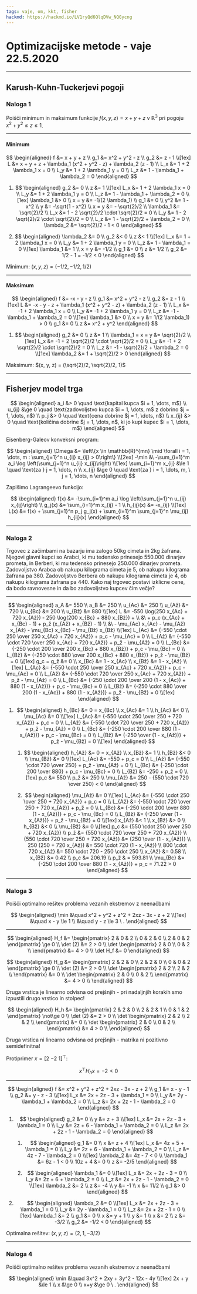 ```yaml
---
tags: vaje, om, kkt, fisher
hackmd: https://hackmd.io/LV1ryQd6QlqDVw_NQGycng
---
```

# Optimizacijske metode - vaje 22.5.2020

---

## Karush-Kuhn-Tuckerjevi pogoji

### Naloga 1

Poišči minimum in maksimum funkcije $f(x, y, z) = x+y+z$ v $\mathbb{R}^3$ pri pogoju $x^2+y^2 \le z \le 1$.

----

#### Minimum

$$
\begin{aligned}
f &= x + y + z \\
g_1 &= x^2 + y^2 - z \\
g_2 &= z - 1 \\[1ex]
L &= x + y + z + \lambda_1 (x^2 + y^2 - z) + \lambda_2 (z - 1) \\
L_x &= 1 + 2 \lambda_1 x = 0 \\
L_y &= 1 + 2 \lambda_1 y = 0 \\
L_z &= 1 - \lambda_1 + \lambda_2 = 0
\end{aligned}
$$

1. $$
   \begin{aligned}
   g_2 &= 0 \\
   z &= 1 \\[1ex]
   L_x &= 1 + 2 \lambda_1 x = 0 \\
   L_y &= 1 + 2 \lambda_1 y = 0 \\
   L_z &= 1 - \lambda_1 + \lambda_2 = 0 \\[1ex]
   \lambda_1 &> 0 \\
   x = y &= -1/(2 \lambda_1) \\
   g_1 &= 0 \\
   y^2 &= 1 - x^2 \\
   y &= -\sqrt{1 - x^2} \\
   x = y &= - \sqrt{2}/2 \\
   \lambda_1 &= \sqrt{2}/2 \\
   L_x &= 1 - 2 \sqrt{2}/2 \cdot \sqrt{2}/2 = 0 \\
   L_y &= 1 - 2 \sqrt{2}/2 \cdot \sqrt{2}/2 = 0 \\
   L_z &= 1 - \sqrt{2}/2 + \lambda_2 = 0 \\
   \lambda_2 &= \sqrt{2}/2 - 1 < 0
   \end{aligned}
   $$

2. $$
   \begin{aligned}
   \lambda_2 &= 0 \\
   g_2 &< 0 \\
   z &< 1 \\[1ex]
   L_x &= 1 + 2 \lambda_1 x = 0 \\
   L_y &= 1 + 2 \lambda_1 y = 0 \\
   L_z &= 1 - \lambda_1 = 0 \\[1ex]
   \lambda_1 &= 1 \\
   x = y &= -1/2 \\
   g_1 &= 0 \\
   z &= 1/2 \\
   g_2 &= 1/2 - 1 = -1/2 < 0
   \end{aligned}
   $$

Minimum: $(x, y, z) = (-1/2, -1/2, 1/2)$

----

#### Maksimum

$$
\begin{aligned}
f &= -x - y - z \\
g_1 &= x^2 + y^2 - z \\
g_2 &= z - 1 \\[1ex]
L &= -x - y - z + \lambda_1 (x^2 + y^2 - z) + \lambda_2 (z - 1) \\
L_x &= -1 + 2 \lambda_1 x = 0 \\
L_y &= -1 + 2 \lambda_1 y = 0 \\
L_z &= -1 - \lambda_1 + \lambda_2 = 0 \\[1ex]
\lambda_1 &> 0 \\
x = y &= 1/(2 \lambda_1) > 0 \\
g_1 &= 0 \\
z &= x^2 + y^2
\end{aligned}
$$

1. $$
   \begin{aligned}
   g_2 &= 0 \\
   z &= 1 \\
   \lambda_1 = x = y &= \sqrt{2}/2 \\[1ex]
   L_x &= -1 + 2 \sqrt{2}/2 \cdot \sqrt{2}/2 = 0 \\
   L_y &= -1 + 2 \sqrt{2}/2 \cdot \sqrt{2}/2 = 0 \\
   L_z &= -1 - \sqrt{2}/2 + \lambda_2 = 0 \\[1ex]
   \lambda_2 &= 1 + \sqrt{2}/2 > 0
   \end{aligned}
   $$

Maksimum: $(x, y, z) = (\sqrt{2}/2, \sqrt{2}/2, 1)$

---

## Fisherjev model trga

$$
\begin{aligned}
a_i &> 0 \quad \text{kapital kupca $i = 1, \dots, m$}  \\
u_{ij} &\ge 0 \quad \text{zadovoljstvo kupca $i = 1, \dots, m$ z dobrino $j = 1, \dots, n$} \\
p_j &> 0 \quad \text{cena dobrine $j = 1, \dots, n$} \\
x_{ij} &> 0 \quad \text{količina dobrine $j = 1, \dots, n$, ki jo kupi kupec $i = 1, \dots, m$}
\end{aligned}
$$

Eisenberg-Galeov konveksni program:

$$
\begin{aligned}
\Omega &= \left\{x \in \mathbb{R}^{mn} \mid \forall i = 1, \dots, m : \sum_{j=1}^n u_{ij} x_{ij} > 0\right\} \\[2ex]
-\min &\ -\sum_{i=1}^m a_i \log \left(\sum_{j=1}^n u_{ij} x_{ij}\right) \\[1ex]
\sum_{i=1}^m x_{ij} &\le 1 \quad \text{za } j = 1, \dots, n \\
x_{ij} &\ge 0 \quad \text{za } i = 1, \dots, m, \ j = 1, \dots, n
\end{aligned}
$$

Zapišimo Lagrangeevo funkcijo:

$$
\begin{aligned}
f(x) &= -\sum_{i=1}^m a_i \log \left(\sum_{j=1}^n u_{ij} x_{ij}\right) \\
g_j(x) &= \sum_{i=1}^m x_{ij} - 1 \\
h_{ij}(x) &= -x_{ij} \\[1ex]
L(x) &= f(x) + \sum_{j=1}^n p_j g_j(x) + \sum_{i=1}^m \sum_{j=1}^n \mu_{ij} h_{ij}(x)
\end{aligned}
$$

---

### Naloga 2

Trgovec z začimbami na bazarju ima zalogo
$50$kg cimeta in $2$kg žafrana. Njegovi glavni kupci so Arabci, ki mu tedensko prinesejo $550.000$ dinarjev prometa, in Berberi, ki mu tedensko prinesejo $250.000$ dinarjev prometa. Zadovoljstvo Arabca ob nakupu kilograma cimeta je $5$, ob nakupu kilograma žafrana pa $360$. Zadovoljstvo Berbera ob nakupu kilograma cimeta je $4$, ob nakupu kilograma žafrana pa $440$. Kako naj trgovec postavi izklicne cene, da bodo ravnovesne in da bo zadovoljstvo kupcev čim večje?

----

$$
\begin{aligned}
a_A &= 550 \\
a_B &= 250 \\
u_{Ac} &= 250 \\
u_{Až} &= 720 \\
u_{Bc} &= 200 \\
u_{Bž} &= 880 \\[1ex]
L &= -550 \log(250 x_{Ac} + 720 x_{Až}) - 250 \log(200 x_{Bc} + 880 x_{Bž}) + \\
&\ + p_c (x_{Ac} + x_{Bc} - 1) + p_ž (x_{Až} + x_{Bž} - 1) \\
&\ - \mu_{Ac} x_{Ac} - \mu_{Až} x_{Až} - \mu_{Bc} x_{Bc} - \mu_{Bž} x_{Bž} \\[1ex]
L_{Ac} &= {-550 \cdot 250 \over 250 x_{Ac} + 720 x_{Až}} + p_c - \mu_{Ac} = 0 \\
L_{Až} &= {-550 \cdot 720 \over 250 x_{Ac} + 720 x_{Až}} + p_ž - \mu_{Až} = 0 \\
L_{Bc} &= {-250 \cdot 200 \over 200 x_{Bc} + 880 x_{Bž}} + p_c - \mu_{Bc} = 0 \\
L_{Bž} &= {-250 \cdot 880 \over 200 x_{Bc} + 880 x_{Bž}} + p_ž - \mu_{Bž} = 0 \\[1ex]
g_c = g_ž &= 0 \\
x_{Bc} &= 1 - x_{Ac} \\
x_{Bž} &= 1 - x_{Až} \\[1ex]
L_{Ac} &= {-550 \cdot 250 \over 250 x_{Ac} + 720 x_{Až}} + p_c - \mu_{Ac} = 0 \\
L_{Až} &= {-550 \cdot 720 \over 250 x_{Ac} + 720 x_{Až}} + p_ž - \mu_{Až} = 0 \\
L_{Bc} &= {-250 \cdot 200 \over 200 (1 - x_{Ac}) + 880 (1 - x_{Až})} + p_c - \mu_{Bc} = 0 \\
L_{Bž} &= {-250 \cdot 880 \over 200 (1 - x_{Ac}) + 880 (1 - x_{Až})} + p_ž - \mu_{Bž} = 0 \\[1ex]
\end{aligned}
$$

1. $$
   \begin{aligned}
   h_{Bc} &= 0 = x_{Bc} \\
   x_{Ac} &= 1 \\
   h_{Ac} &< 0 \\
   \mu_{Ac} &= 0 \\[1ex]
   L_{Ac} &= {-550 \cdot 250 \over 250 + 720 x_{Až}} + p_c = 0 \\
   L_{Až} &= {-550 \cdot 720 \over 250 + 720 x_{Až}} + p_ž - \mu_{Až} = 0 \\
   L_{Bc} &= {-250 \cdot 200 \over 880 (1 - x_{Až})} + p_c - \mu_{Bc} = 0 \\
   L_{Bž} &= {-250 \over (1 - x_{Až})} + p_ž - \mu_{Bž} = 0 \\[1ex]
   \end{aligned}
   $$
   
   1. $$
      \begin{aligned}
      h_{Až} &= 0 = x_{Až} \\
      x_{Bž} &= 1 \\
      h_{Bž} &< 0 \\
      \mu_{Bž} &= 0 \\[1ex]
      L_{Ac} &= -550 + p_c = 0 \\
      L_{Až} &= {-550 \cdot 720 \over 250} + p_ž - \mu_{Až} = 0 \\
      L_{Bc} &= {-250 \cdot 200 \over 880} + p_c - \mu_{Bc} = 0 \\
      L_{Bž} &= -250 + p_ž = 0 \\[1ex]
      p_c &= 550 \\
      p_ž &= 250 \\
      \mu_{Až} &= 250 - {550 \cdot 720 \over 250} < 0
      \end{aligned}
      $$

   2. $$
      \begin{aligned}
      \mu_{Až} &= 0 \\[1ex]
      L_{Ac} &= {-550 \cdot 250 \over 250 + 720 x_{Až}} + p_c = 0 \\
      L_{Až} &= {-550 \cdot 720 \over 250 + 720 x_{Až}} + p_ž = 0 \\
      L_{Bc} &= {-250 \cdot 200 \over 880 (1 - x_{Až})} + p_c - \mu_{Bc} = 0 \\
      L_{Bž} &= {-250 \over (1 - x_{Až})} + p_ž - \mu_{Bž} = 0 \\[1ex]
      x_{Až} &< 1 \\
      x_{Bž} &> 0 \\
      h_{Bž} &< 0 \\
      \mu_{Bž} &= 0 \\[1ex]
      p_c &= {550 \cdot 250 \over 250 + 720 x_{Až}} \\
      p_ž &= {550 \cdot 720 \over 250 + 720 x_{Až}} \\
      {550 \cdot 720 \over 250 + 720 x_{Až}} &= {250 \over (1 - x_{Až})} \\
      250 (250 + 720 x_{Až}) &= 550 \cdot 720 (1 - x_{Až}) \\
      800 \cdot 720 x_{Až} &= 550 \cdot 720 - 250 \cdot 250 \\
      x_{Až} &= 0.58 \\
      x_{Bž} &= 0.42 \\
      p_c &= 206.19 \\
      p_ž & = 593.81 \\
      \mu_{Bc} &= {-250 \cdot 200 \over 880 (1 - x_{Až})} + p_c = 71.22 > 0
      \end{aligned}
      $$

---

### Naloga 3

Poišči optimalno rešitev problema vezanih ekstremov z neenačbami

$$
\begin{aligned}
\min &\quad x^2 + y^2 + z^2 + 2xz - 3x - z + 2 \\[1ex]
&\quad x - y \le 1 \\
&\quad y - z \le 3 \ .
\end{aligned}
$$

----

$$
\begin{aligned}
H_f &= \begin{pmatrix}
2 & 0 & 2 \\
0 & 2 & 0 \\
2 & 0 & 2
\end{pmatrix} \ge 0 \\
\det (2) &= 2 > 0 \\
\det \begin{pmatrix}
2 & 0 \\
0 & 2 \\
\end{pmatrix} &= 4 > 0 \\
\det H_f &= 0
\end{aligned}
$$

$$
\begin{aligned}
H_g &= \begin{pmatrix}
2 & 2 & 0 \\
2 & 2 & 0 \\
0 & 0 & 2
\end{pmatrix} \ge 0 \\
\det (2) &= 2 > 0 \\
\det \begin{pmatrix}
2 & 2 \\
2 & 2 \\
\end{pmatrix} &= 0 \\
\det \begin{pmatrix}
2 & 0 \\
0 & 2 \\
\end{pmatrix} &= 4 > 0 \\
\end{aligned}
$$

Druga vrstica je linearno odvisna od prejšnjih - pri nadaljnjih korakih smo izpustili drugo vrstico in stolpec!

$$
\begin{aligned}
H_h &= \begin{pmatrix}
2 & 2 & 0 \\
2 & 2 & 1 \\
0 & 1 & 2
\end{pmatrix} \not\ge 0 \\
\det (2) &= 2 > 0 \\
\det \begin{pmatrix}
2 & 2 \\
2 & 2 \\
\end{pmatrix} &= 0 \\
\det \begin{pmatrix}
2 & 0 \\
0 & 2 \\
\end{pmatrix} &= 4 > 0 \\
\end{aligned}
$$

Druga vrstica ni linearno odvisna od prejšnjih - matrika ni pozitivno semidefinitna!

Protiprimer $x = [2\ {-2}\ 1]^\top$:

$$
x^\top H_h x = -2 < 0
$$

---

$$
\begin{aligned}
f &= x^2 + y^2 + z^2 + 2xz - 3x - z + 2 \\
g_1 &= x - y - 1 \\
g_2 &= y - z - 3 \\[1ex]
L_x &= 2x + 2z - 3 + \lambda_1 = 0 \\
L_y &= 2y - \lambda_1 + \lambda_2 = 0 \\
L_z &= 2x + 2z - 1 - \lambda_2 = 0
\end{aligned}
$$

1. $$
   \begin{aligned}
   g_2 &= 0 \\
   y &= z + 3 \\[1ex]
   L_x &= 2x + 2z - 3 + \lambda_1 = 0 \\
   L_y &= 2z + 6 - \lambda_1 + \lambda_2 = 0 \\
   L_z &= 2x + 2z - 1 - \lambda_2 = 0
   \end{aligned}
   $$
   
   1. $$
      \begin{aligned}
      g_1 &= 0 \\
      x &= z + 4 \\[1ex]
      L_x &= 4z + 5 + \lambda_1 = 0 \\
      L_y &= 2z + 6 - \lambda_1 + \lambda_2 = 0 \\
      L_z &= 4z - 7 - \lambda_2 = 0 \\[1ex]
      \lambda_2 &= 4z - 7 < 0 \\
      \lambda_1 &= 6z - 1 < 0 \\
      10z + 4 &= 0 \\
      z &= -2/5
      \end{aligned}
      $$

   2. $$
      \begin{aligned}
      \lambda_1 &= 0 \\[1ex]
      L_x &= 2x + 2z - 3 = 0 \\
      L_y &= 2z + 6 + \lambda_2 = 0 \\
      L_z &= 2x + 2z - 1 - \lambda_2 = 0 \\[1ex]
      \lambda_2 &= 2 \\
      z &= -4 \\
      y &= -1 \\
      x &= 11/2 \\
      g_1 &> 0
      \end{aligned}
      $$

2. $$
   \begin{aligned}
   \lambda_2 &= 0 \\[1ex]
   L_x &= 2x + 2z - 3 + \lambda_1 = 0 \\
   L_y &= 2y - \lambda_1 = 0 \\
   L_z &= 2x + 2z - 1 = 0 \\[1ex]
   \lambda_1 &= 2 \\
   g_1 &= 0 \\
   x &= y + 1 \\
   y &= 1 \\
   x &= 2 \\
   z &= -3/2 \\
   g_2 &= -1/2 < 0
   \end{aligned}
   $$

Optimalna rešitev: $(x, y, z) = (2, 1, -3/2)$

---

### Naloga 4

Poišči optimalno rešitev problema vezanih ekstremov z neenačbami

$$
\begin{aligned}
\min &\quad 3x^2 + 2xy + 3y^2 - 12x - 4y \\[1ex]
2x + y &\le 1 \\
x      &\ge 0 \\
x+y    &\ge 0 \ .
\end{aligned}
$$